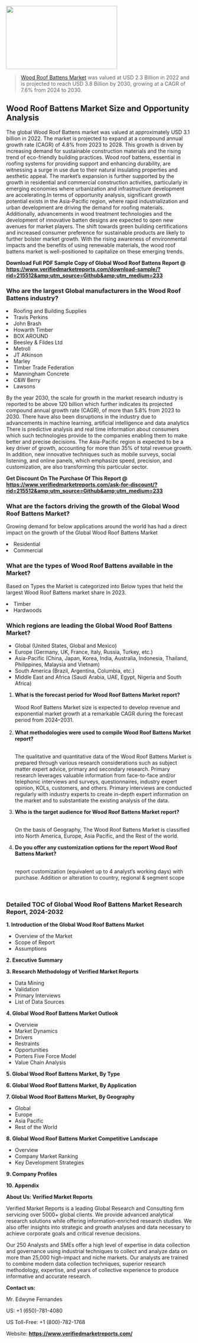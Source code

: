 
<img src="https://ffe5etoiles.com/wp-content/uploads/2024/12/MST1-300x171.png" alt="" width="300" height="171" class="alignnone size-medium wp-image-20088" /><blockquote><p><p><a href="https://www.verifiedmarketreports.com/download-sample/?rid=215512&utm_source=Github&utm_medium=233" target="_blank">Wood Roof Battens Market</a> was valued at USD 2.3 Billion in 2022 and is projected to reach USD 3.8 Billion by 2030, growing at a CAGR of 7.6% from 2024 to 2030.</p></blockquote><p><h2>Wood Roof Battens Market Size and Opportunity Analysis</h2>The global Wood Roof Battens market was valued at approximately USD 3.1 billion in 2022. The market is projected to expand at a compound annual growth rate (CAGR) of 4.8% from 2023 to 2028. This growth is driven by increasing demand for sustainable construction materials and the rising trend of eco-friendly building practices. Wood roof battens, essential in roofing systems for providing support and enhancing durability, are witnessing a surge in use due to their natural insulating properties and aesthetic appeal. The market’s expansion is further supported by the growth in residential and commercial construction activities, particularly in emerging economies where urbanization and infrastructure development are accelerating.In terms of opportunity analysis, significant growth potential exists in the Asia-Pacific region, where rapid industrialization and urban development are driving the demand for roofing materials. Additionally, advancements in wood treatment technologies and the development of innovative batten designs are expected to open new avenues for market players. The shift towards green building certifications and increased consumer preference for sustainable products are likely to further bolster market growth. With the rising awareness of environmental impacts and the benefits of using renewable materials, the wood roof battens market is well-positioned to capitalize on these emerging trends.</p><p class=""><strong>Download Full PDF Sample Copy of Global Wood Roof Battens Report @ <a href="https://www.verifiedmarketreports.com/download-sample/?rid=215512&amp;utm_source=Github&amp;utm_medium=233" target="_blank">https://www.verifiedmarketreports.com/download-sample/?rid=215512&amp;utm_source=Github&amp;utm_medium=233</a></strong></p><h3 id="" class="">Who are the largest Global manufacturers in the Wood Roof Battens industry?</h3><p><li>Roofing and Building Supplies</li><li> Travis Perkins</li><li> John Brash</li><li> Howarth Timber</li><li> BOX AROUND</li><li> Beesley & Fildes Ltd</li><li> Metroll</li><li> JT Atkinson</li><li> Marley</li><li> Timber Trade Federation</li><li> Manningham Concrete</li><li> C&W Berry</li><li> Lawsons</li></p><div class=""><div class="" dir="" data-message-author-role="" data-message-id="" data-message-model-slug=""><div class=""><div class=""><div class=""><div class="" dir="" data-message-author-role="" data-message-id="" data-message-model-slug=""><div class=""><div class=""><p>By the year 2030, the scale for growth in the market research industry is reported to be above 120 billion which further indicates its projected compound annual growth rate (CAGR), of more than 5.8% from 2023 to 2030. There have also been disruptions in the industry due to advancements in machine learning, artificial intelligence and data analytics There is predictive analysis and real time information about consumers which such technologies provide to the companies enabling them to make better and precise decisions. The Asia-Pacific region is expected to be a key driver of growth, accounting for more than 35% of total revenue growth. In addition, new innovative techniques such as mobile surveys, social listening, and online panels, which emphasize speed, precision, and customization, are also transforming this particular sector.</p><p><strong>Get Discount On The Purchase Of This Report @&nbsp; <a href="https://www.verifiedmarketreports.com/ask-for-discount/?rid=215512&amp;utm_source=Github&amp;utm_medium=233" target="_blank">https://www.verifiedmarketreports.com/ask-for-discount/?rid=215512&amp;utm_source=Github&amp;utm_medium=233</a></strong></p></div></div></div></div></div></div></div></div><h3 id="" class="">What are the factors driving the growth of the Global Wood Roof Battens Market?</h3><p id="" class="">Growing demand for below applications around the world has had a direct impact on the growth of the Global Wood Roof Battens Market</p><p id="" class=""><li>Residential</li><li> Commercial</li></p><h3 id="" class="">What are the types of Wood Roof Battens available in the Market?</h3><p id="" class="">Based on Types the Market is categorized into Below types that held the largest Wood Roof Battens market share In 2023.</p><p id="" class=""><li>Timber</li><li> Hardwoods</li></p><h3 id="" class="">Which regions are leading the Global Wood Roof Battens Market?</h3><ul><li>Global (United States, Global and Mexico)</li><li>Europe (Germany, UK, France, Italy, Russia, Turkey, etc.)</li><li>Asia-Pacific (China, Japan, Korea, India, Australia, Indonesia, Thailand, Philippines, Malaysia and Vietnam)</li><li>South America (Brazil, Argentina, Columbia, etc.)</li><li>Middle East and Africa (Saudi Arabia, UAE, Egypt, Nigeria and South Africa)</li></ul><p><ol><li><strong>What is the forecast period for Wood Roof Battens Market report?<br /></strong><br /><span data-sheets-root="1" data-sheets-value="{&quot;1&quot;:2,&quot;2&quot;:&quot;XXXX size is expected to develop revenue and exponential market growth at a remarkable CAGR during the forecast period from 2024&ndash;2030.&quot;}" data-sheets-userformat="{&quot;2&quot;:12674,&quot;4&quot;:{&quot;1&quot;:2,&quot;2&quot;:16776960},&quot;10&quot;:2,&quot;11&quot;:0,&quot;15&quot;:&quot;Arial&quot;,&quot;16&quot;:12}">Wood Roof Battens Market size is expected to develop revenue and exponential market growth at a remarkable CAGR during the forecast period from 2024&ndash;2031.</span><br /><br /></li><li><strong>What methodologies were used to compile Wood Roof Battens Market report?<br /><br /></strong><p>The qualitative and quantitative data of the&nbsp;Wood Roof Battens Market is prepared through various research considerations such as subject matter expert advice, primary and secondary research. Primary research leverages valuable information from face-to-face and/or telephonic interviews and surveys, questionnaires, industry expert opinion, KOLs, customers, and others. Primary interviews are conducted regularly with industry experts to create in-depth expert information on the market and to substantiate the existing analysis of the data.&nbsp;</p></li><li><strong>Who is the target audience for Wood Roof Battens Market report?<br /><br /></strong><p>On the basis of Geography, The&nbsp;Wood Roof Battens Market is classified into North America, Europe, Asia Pacific, and the Rest of the world.</p></li><li><strong>Do you offer any customization options for the report Wood Roof Battens Market?<br /><br /></strong><p>report customization (equivalent up to 4 analyst&rsquo;s working days) with purchase. Addition or alteration to country, regional &amp; segment scope</p><p>&nbsp;</p></li></ol></p><h3 id="" class="">Detailed TOC of Global Wood Roof Battens Market Research Report, 2024-2032</h3><p id="" class=""><strong>1. Introduction of the Global Wood Roof Battens Market</strong></p><ul><li>Overview of the Market</li><li>Scope of Report</li><li>Assumptions</li></ul><p id="" class=""><strong>2. Executive Summary</strong></p><p id="" class=""><strong>3. Research Methodology of&nbsp;Verified Market Reports</strong></p><ul><li>Data Mining</li><li>Validation</li><li>Primary Interviews</li><li>List of Data Sources</li></ul><p id="" class=""><strong>4. Global Wood Roof Battens Market Outlook</strong></p><ul><li>Overview</li><li>Market Dynamics</li><li>Drivers</li><li>Restraints</li><li>Opportunities</li><li>Porters Five Force Model</li><li>Value Chain Analysis</li></ul><p id="" class=""><strong>5. Global Wood Roof Battens Market, By&nbsp;Type</strong></p><p id="" class=""><strong>6. Global Wood Roof Battens Market, By Application</strong></p><p id="" class=""><strong>7. Global Wood Roof Battens Market, By Geography</strong></p><ul><li>Global</li><li>Europe</li><li>Asia Pacific</li><li>Rest of the World</li></ul><p id="" class=""><strong>8. Global Wood Roof Battens Market Competitive Landscape</strong></p><ul><li>Overview</li><li>Company Market Ranking</li><li>Key Development Strategies</li></ul><p id="" class=""><strong>9. Company Profiles</strong></p><p id="" class=""><strong>10. Appendix</strong></p><p id="" class=""><strong>About Us: Verified Market Reports</strong></p><p id="" class="">Verified Market Reports is a leading Global Research and Consulting firm servicing over 5000+ global clients. We provide advanced analytical research solutions while offering information-enriched research studies. We also offer insights into strategic and growth analyses and data necessary to achieve corporate goals and critical revenue decisions.</p><p id="" class="">Our 250 Analysts and SMEs offer a high level of expertise in data collection and governance using industrial techniques to collect and analyze data on more than 25,000 high-impact and niche markets. Our analysts are trained to combine modern data collection techniques, superior research methodology, expertise, and years of collective experience to produce informative and accurate research.</p><p id="" class=""><strong>Contact us:</strong></p><p id="" class="">Mr. Edwyne Fernandes</p><p id="" class="">US: +1 (650)-781-4080</p><p id="" class="">US Toll-Free: +1 (800)-782-1768</p><p id="" class="">Website: <a target="" data-test-app-aware-link=""><strong>https://www.verifiedmarketreports.com/</strong></a></p>

